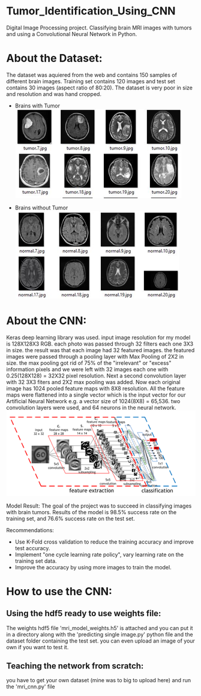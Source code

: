 # Tumor_Identification_Using_CNN
Digital Image Processing project.
Classifying brain MRI images with tumors and using a Convolutional Neural Network in Python. 

# About the Dataset:
The dataset was aquiered from the web and contains 150 samples of different brain images.
Training set contains 120 images and test set contains 30 images (aspect ratio of 80:20).
The dataset is very poor in size and resolution and was hand cropped.

* Brains with Tumor 
![picture alt](https://github.com/amitsason/brain_MRI_CNN/blob/master/readme%20images/tumorExmple.JPG)


* Brains without Tumor 
![picture alt](https://github.com/amitsason/brain_MRI_CNN/blob/master/readme%20images/normalExample.JPG)


# About the CNN:
Keras deep learning library was used.
input image resolution for my model is 128X128X3 RGB.
each photo was passed through 32 filters each one 3X3 in size. the result was that each image had 32 featured images.
the featured images were passed through a pooling layer with Max Pooling of 2X2 in size. the max pooling got rid of 75% of the "irrelevant" or "excess" information pixels and we were left with 32 images each one with 0.25(128X128) = 32X32 pixel resolution.
Next a second convolution layer with 32 3X3 fiters and 2X2 max pooling was added. Now each original image has 1024 pooled feature maps with 8X8 resolution. All the feature maps were flattened into a single vector which is the input vector for our Artificial Neural Network e.g. a vector size of 1024(8X8) = 65,536.
two convolution layers were used, and 64 neurons in the neural network.
![picture alt](https://github.com/amitsason/brain_MRI_CNN/blob/master/readme%20images/convolutional_neural_network.png)

Model Result:
The goal of the project was to succeed in classifying images with brain tumors.
Results of the model is 98.5% success rate on the training set, and 76.6% success rate on the test set.


Recommendations:
* Use K-Fold cross validation to reduce the training accuracy and improve test accuracy.
* Implement "one cycle learning rate policy", vary learning rate on the training set data.
* Improve the accuracy by using more images to train the model.

# How to use the CNN:

## Using the hdf5 ready to use weights file:
The weights hdf5 file 'mri_model_weights.h5' is attached and you can put it in a directory along with the 'predicting single image.py'
python file and the dataset folder containing the test set.
you can even upload an image of your own if you want to test it.


## Teaching the network from scratch:
you have to get your own dataset (mine was to big to upload here)
and run the 'mri_cnn.py' file